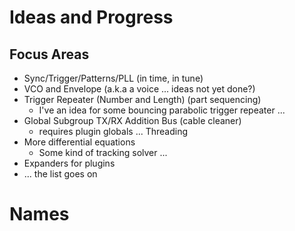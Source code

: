 Ideas and Progress
===

Focus Areas
---

* Sync/Trigger/Patterns/PLL (in time, in tune)
* VCO and Envelope (a.k.a a voice ... ideas not yet done?)
* Trigger Repeater (Number and Length) (part sequencing)
    * I've an idea for some bouncing parabolic trigger repeater ...
* Global Subgroup TX/RX Addition Bus (cable cleaner)
    * requires plugin globals ... Threading
* More differential equations
    * Some kind of tracking solver ...
* Expanders for plugins
* ... the list goes on

Names
===